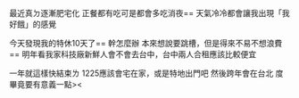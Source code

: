 最近真ㄉ逐漸肥宅化
正餐都有吃可是都會多吃消夜==
天氣冷冷都會讓我出現「我好餓」的感覺

今天發現我的特休10天了==
幹怎麼辦
本來想說要跳槽，但是得來不易不想浪費==
明年看我家科技廠新鮮人會不會去台中，台中兩人合租應該比較便宜

一年就這樣快結束ㄌ
1225應該會宅在家，或是特地出門吧
然後跨年會在台北
度
畢竟要有意義一點><
<!-- ##{"timestamp":1701878400}## -->